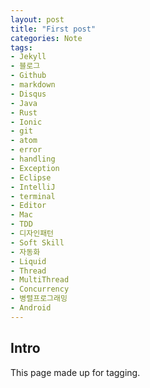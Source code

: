 ```yaml
---
layout: post
title: "First post"
categories: Note
tags:
- Jekyll
- 블로그
- Github
- markdown
- Disqus
- Java
- Rust
- Ionic
- git
- atom
- error
- handling
- Exception
- Eclipse
- IntelliJ
- terminal
- Editor
- Mac
- TDD
- 디자인패턴
- Soft Skill
- 자동화
- Liquid
- Thread
- MultiThread
- Concurrency
- 병렬프로그래밍
- Android
---
```


## Intro

This page made up for tagging.  


